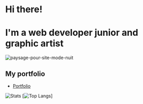 # Hi there! 
# I'm a web developer junior and graphic artist

![paysage-pour-site-mode-nuit](https://user-images.githubusercontent.com/71553460/124590404-62729a00-de5b-11eb-9f9a-2bed77d0abdb.png)


## My portfolio
* [Portfolio](https://magaligarot.github.io/Portfolio/)

![Stats](https://github-readme-stats.vercel.app/api?username=magaliGarot&show_icons=true&theme=cobalt)
[![Top Langs](https://github-readme-stats.vercel.app/api/top-langs/?magaliGarot=anuraghazra&layout=compact)]
